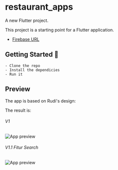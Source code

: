 # restaurant_apps

A new Flutter project.

This project is a starting point for a Flutter application.

- [Firebase URL](https://revaldo-356ae-default-rtdb.asia-southeast1.firebasedatabase.app/.json)

## Getting Started 🚀

```shell
- Clone the repo
- Install the dependicies
- Run it
```

## Preview

The app is based on Rudi's design:

The result is:

###### V1
![App preview](doc/gif1.gif)

###### V1.1 Fitur Search
![App preview](doc/gif2.gif)


